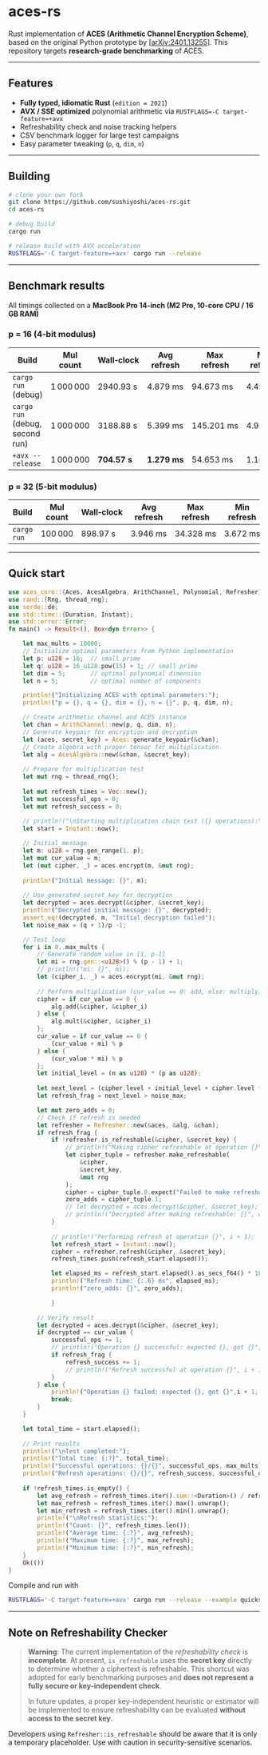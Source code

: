 # aces-rs

Rust implementation of **ACES (Arithmetic Channel Encryption Scheme)**, based on the original Python prototype by \[[arXiv:2401.13255](https://arxiv.org/abs/2401.13255)].  This repository targets **research‑grade benchmarking** of ACES.

---

## Features

* **Fully typed, idiomatic Rust** (`edition = 2021`)
* **AVX / SSE optimized** polynomial arithmetic via `RUSTFLAGS=-C target-feature=+avx`
* Refreshability check and noise tracking helpers
* CSV benchmark logger for large test campaigns
* Easy parameter tweaking (`p`, `q`, `dim`, `n`)
---

## Building

```bash
# clone your own fork
git clone https://github.com/sushiyoshi/aces-rs.git
cd aces-rs

# debug build
cargo run

# release build with AVX acceleration
RUSTFLAGS='-C target-feature=+avx' cargo run --release
```

---

## Benchmark results

All timings collected on a **MacBook Pro 14-inch (M2 Pro, 10-core CPU / 16 GB RAM)**

### p = 16 (4‑bit modulus)

| Build                           | Mul count | Wall‑clock   | Avg refresh  | Max refresh | Min refresh |
| ------------------------------- | --------- | ------------ | ------------ | ----------- | ----------- |
| `cargo run` (debug)             | 1 000 000 | 2940.93 s    | 4.879 ms     | 94.673 ms   | 4.498 ms    |
| `cargo run` (debug, second run) | 1 000 000 | 3188.88 s    | 5.399 ms     | 145.201 ms  | 4.911 ms    |
| `+avx --release`                | 1 000 000 | **704.57 s** | **1.279 ms** | 54.653 ms   | 1.169 ms    |

### p = 32 (5‑bit modulus)

| Build       | Mul count | Wall‑clock | Avg refresh | Max refresh | Min refresh |
| ----------- | --------- | ---------- | ----------- | ----------- | ----------- |
| `cargo run` | 100 000   | 898.97 s   | 3.946 ms    | 34.328 ms   | 3.672 ms    |

---

## Quick start

```rust
use aces_core::{Aces, AcesAlgebra, ArithChannel, Polynomial, Refresher};
use rand::{Rng, thread_rng};
use serde::de;
use std::time::{Duration, Instant};
use std::error::Error;
fn main() -> Result<(), Box<dyn Error>> {

    let max_mults = 10000;
    // Initialize optimal parameters from Python implementation
    let p: u128 = 16;  // small prime
    let q: u128 = 16_u128.pow(15) + 1; // small prime
    let dim = 5;       // optimal polynomial dimension
    let n = 5;         // optimal number of components

    println!("Initializing ACES with optimal parameters:");
    println!("p = {}, q = {}, dim = {}, n = {}", p, q, dim, n);

    // Create arithmetic channel and ACES instance
    let chan = ArithChannel::new(p, q, dim, n);
    // Generate keypair for encryption and decryption
    let (aces, secret_key) = Aces::generate_keypair(&chan);
    // Create algebra with proper tensor for multiplication
    let alg = AcesAlgebra::new(&chan, &secret_key);
    
    // Prepare for multiplication test
    let mut rng = thread_rng();
    
    let mut refresh_times = Vec::new();
    let mut successful_ops = 0;
    let mut refresh_success = 0;
    
    // println!("\nStarting multiplication chain test ({} operations):", max_mults);
    let start = Instant::now();

    // Initial message
    let m: u128 = rng.gen_range(1..p);
    let mut cur_value = m;
    let (mut cipher, _) = aces.encrypt(m, &mut rng);
    
    println!("Initial message: {}", m);
    
    // Use generated secret key for decryption
    let decrypted = aces.decrypt(&cipher, &secret_key);
    println!("Decrypted initial message: {}", decrypted);
    assert_eq!(decrypted, m, "Initial decryption failed");
    let noise_max = (q + 1)/p -1;

    // Test loop
    for i in 0..max_mults {
        // Generate random value in [1, p-1]
        let mi = rng.gen::<u128>() % (p - 1) + 1;
        // println!("mi: {}", mi);
        let (cipher_i, _) = aces.encrypt(mi, &mut rng);
        
        // Perform multiplication (cur_value == 0: add, else: multiply)
        cipher = if cur_value == 0 {
            alg.add(&cipher, &cipher_i)
        } else {
            alg.mult(&cipher, &cipher_i)
        };
        cur_value = if cur_value == 0 {
            (cur_value + mi) % p
        } else {
            (cur_value * mi) % p
        };
        let initial_level = (n as u128) * (p as u128);
        
        let next_level = (cipher.level + initial_level + cipher.level * initial_level) * p;
        let refresh_frag = next_level > noise_max;

        let mut zero_adds = 0;
        // Check if refresh is needed
        let refresher = Refresher::new(&aces, &alg, &chan);
        if refresh_frag {
            if !refresher.is_refreshable(&cipher, &secret_key) {
                // println!("Making cipher refreshable at operation {}", i + 1);
                let cipher_tuple = refresher.make_refreshable(
                    &cipher,
                    &secret_key,
                    &mut rng
                );
                cipher = cipher_tuple.0.expect("Failed to make refreshable");
                zero_adds = cipher_tuple.1;
                // let decrypted = aces.decrypt(&cipher, &secret_key);
                // println!("Decrypted after making refreshable: {}", decrypted);
            }
            
            // println!("Performing refresh at operation {}", i + 1);
            let refresh_start = Instant::now();
            cipher = refresher.refresh(&cipher, &secret_key);
            refresh_times.push(refresh_start.elapsed());

            let elapsed_ms = refresh_start.elapsed().as_secs_f64() * 1000.0;
            println!("Refresh time: {:.6} ms", elapsed_ms);
            println!("zero_adds: {}", zero_adds);
           
            }

        // Verify result
        let decrypted = aces.decrypt(&cipher, &secret_key);
        if decrypted == cur_value {
            successful_ops += 1;
            // println!("Operation {} successful: expected {}, got {}",i + 1, cur_value, decrypted);
            if refresh_frag {
                refresh_success += 1;
                // println!("Refresh successful at operation {}", i + 1);
            }
        } else {
            println!("Operation {} failed: expected {}, got {}",i + 1, cur_value, decrypted);
            break;
        }
    }

    let total_time = start.elapsed();
    
    // Print results
    println!("\nTest completed:");
    println!("Total time: {:?}", total_time);
    println!("Successful operations: {}/{}", successful_ops, max_mults);
    println!("Refresh operations: {}/{}", refresh_success, successful_ops);
    
    if !refresh_times.is_empty() {
        let avg_refresh = refresh_times.iter().sum::<Duration>() / refresh_times.len() as u32;
        let max_refresh = refresh_times.iter().max().unwrap();
        let min_refresh = refresh_times.iter().min().unwrap();
        println!("\nRefresh statistics:");
        println!("Count: {}", refresh_times.len());
        println!("Average time: {:?}", avg_refresh);
        println!("Maximum time: {:?}", max_refresh);
        println!("Minimum time: {:?}", min_refresh);
    }
    Ok(())
}


```

Compile and run with

```bash
RUSTFLAGS='-C target-feature=+avx' cargo run --release --example quickstart
```

---
## Note on Refreshability Checker

> **Warning**: The current implementation of the *refreshability check* is **incomplete**.
> At present, `is_refreshable` uses the **secret key** directly to determine whether a ciphertext is refreshable.
> This shortcut was adopted for early benchmarking purposes and **does not represent a fully secure or key-independent check**.
>
> In future updates, a proper key-independent heuristic or estimator will be implemented to ensure refreshability can be evaluated **without access to the secret key**.

Developers using `Refresher::is_refreshable` should be aware that it is only a temporary placeholder.
Use with caution in security-sensitive scenarios.
